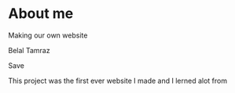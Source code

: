 # About me

Making our own website 

Belal Tamraz 

Save 

This project was the first ever website I made and I lerned alot from 


